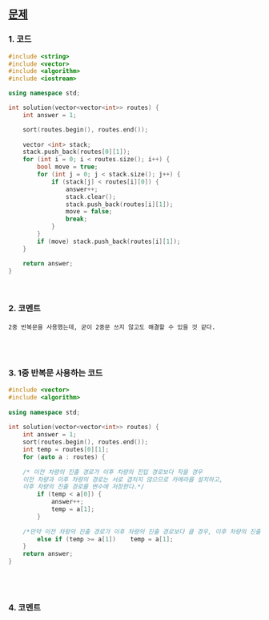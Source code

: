 [문제](https://programmers.co.kr/learn/courses/30/lessons/42884)
-------------------------------------------------

### 1. 코드 

```cpp
#include <string>
#include <vector>
#include <algorithm>
#include <iostream>

using namespace std;

int solution(vector<vector<int>> routes) {
	int answer = 1;

	sort(routes.begin(), routes.end());
	
	vector <int> stack;
	stack.push_back(routes[0][1]);
	for (int i = 0; i < routes.size(); i++) {
		bool move = true;
		for (int j = 0; j < stack.size(); j++) {
			if (stack[j] < routes[i][0]) {
				answer++;
				stack.clear();
				stack.push_back(routes[i][1]);
				move = false;
				break;
			}
		}
		if (move) stack.push_back(routes[i][1]);
	}

	return answer;
}
```

<br>

### 2. 코멘트

    2중 반복문을 사용했는데, 굳이 2중문 쓰지 않고도 해결할 수 있을 것 같다. 
    
<br>
<br>

### 3. 1중 반복문 사용하는 코드

```cpp
#include <vector>
#include <algorithm>
 
using namespace std;
 
int solution(vector<vector<int>> routes) {
    int answer = 1;
    sort(routes.begin(), routes.end());
    int temp = routes[0][1];
    for (auto a : routes) {
    
    /* 이전 차량의 진출 경로가 이후 차량의 진입 경로보다 작을 경우
    이전 차량과 이후 차량의 경로는 서로 겹치지 않으므로 카메라를 설치하고,
    이후 차량의 진출 경로를 변수에 저장한다.*/ 
        if (temp < a[0]) {
            answer++;
            temp = a[1];
        }
	
	/*만약 이전 차량의 진출 경로가 이후 차량의 진출 경로보다 클 경우, 이후 차량의 진출 경로를 변수에 저장한다. 그래야 몇대의 차량의 경로가 겹치는지 알 수 있다.*/
        else if (temp >= a[1])    temp = a[1];
    }
    return answer;
}
```

<br>
<br>

### 4. 코멘트

	

